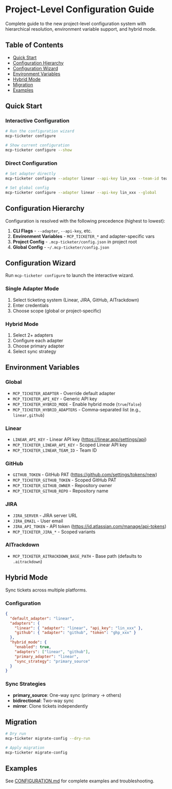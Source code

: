 # Project-Level Configuration Guide

Complete guide to the new project-level configuration system with hierarchical resolution, environment variable support, and hybrid mode.

## Table of Contents

- [Quick Start](#quick-start)
- [Configuration Hierarchy](#configuration-hierarchy)
- [Configuration Wizard](#configuration-wizard)
- [Environment Variables](#environment-variables)
- [Hybrid Mode](#hybrid-mode)
- [Migration](#migration)
- [Examples](#examples)

## Quick Start

### Interactive Configuration

```bash
# Run the configuration wizard
mcp-ticketer configure

# Show current configuration
mcp-ticketer configure --show
```

### Direct Configuration

```bash
# Set adapter directly
mcp-ticketer configure --adapter linear --api-key lin_xxx --team-id team-abc

# Set global config
mcp-ticketer configure --adapter linear --api-key lin_xxx --global
```

## Configuration Hierarchy

Configuration is resolved with the following precedence (highest to lowest):

1. **CLI Flags** - `--adapter`, `--api-key`, etc.
2. **Environment Variables** - `MCP_TICKETER_*` and adapter-specific vars
3. **Project Config** - `.mcp-ticketer/config.json` in project root
4. **Global Config** - `~/.mcp-ticketer/config.json`

## Configuration Wizard

Run `mcp-ticketer configure` to launch the interactive wizard.

### Single Adapter Mode

1. Select ticketing system (Linear, JIRA, GitHub, AITrackdown)
2. Enter credentials
3. Choose scope (global or project-specific)

### Hybrid Mode

1. Select 2+ adapters
2. Configure each adapter
3. Choose primary adapter
4. Select sync strategy

## Environment Variables

### Global

- `MCP_TICKETER_ADAPTER` - Override default adapter
- `MCP_TICKETER_API_KEY` - Generic API key
- `MCP_TICKETER_HYBRID_MODE` - Enable hybrid mode (`true`/`false`)
- `MCP_TICKETER_HYBRID_ADAPTERS` - Comma-separated list (e.g., `linear,github`)

### Linear

- `LINEAR_API_KEY` - Linear API key (https://linear.app/settings/api)
- `MCP_TICKETER_LINEAR_API_KEY` - Scoped Linear API key
- `MCP_TICKETER_LINEAR_TEAM_ID` - Team ID

### GitHub

- `GITHUB_TOKEN` - GitHub PAT (https://github.com/settings/tokens/new)
- `MCP_TICKETER_GITHUB_TOKEN` - Scoped GitHub PAT  
- `MCP_TICKETER_GITHUB_OWNER` - Repository owner
- `MCP_TICKETER_GITHUB_REPO` - Repository name

### JIRA

- `JIRA_SERVER` - JIRA server URL
- `JIRA_EMAIL` - User email
- `JIRA_API_TOKEN` - API token (https://id.atlassian.com/manage/api-tokens)
- `MCP_TICKETER_JIRA_*` - Scoped variants

### AITrackdown

- `MCP_TICKETER_AITRACKDOWN_BASE_PATH` - Base path (defaults to `.aitrackdown`)

## Hybrid Mode

Sync tickets across multiple platforms.

### Configuration

```json
{
  "default_adapter": "linear",
  "adapters": {
    "linear": { "adapter": "linear", "api_key": "lin_xxx" },
    "github": { "adapter": "github", "token": "ghp_xxx" }
  },
  "hybrid_mode": {
    "enabled": true,
    "adapters": ["linear", "github"],
    "primary_adapter": "linear",
    "sync_strategy": "primary_source"
  }
}
```

### Sync Strategies

- **primary_source**: One-way sync (primary → others)
- **bidirectional**: Two-way sync
- **mirror**: Clone tickets independently

## Migration

```bash
# Dry run
mcp-ticketer migrate-config --dry-run

# Apply migration
mcp-ticketer migrate-config
```

## Examples

See [CONFIGURATION.md](CONFIGURATION.md) for complete examples and troubleshooting.
